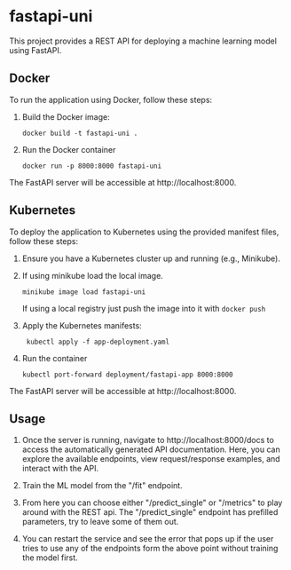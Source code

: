 # fastapi-uni
   This project provides a REST API for deploying a machine learning model using FastAPI.  


## Docker

To run the application using Docker, follow these steps:

1. Build the Docker image:

   ```shell
   docker build -t fastapi-uni .
   ```

2. Run the Docker container

   ```shell
   docker run -p 8000:8000 fastapi-uni
   ```


The FastAPI server will be accessible at http://localhost:8000.
  

## Kubernetes


To deploy the application to Kubernetes using the provided manifest files, follow these steps:

1. Ensure you have a Kubernetes cluster up and running (e.g., Minikube).

2. If using minikube load the local image.
   ```shell
   minikube image load fastapi-uni
   ```
   If using a local registry just push the image into it with `docker push`
   

3. Apply the Kubernetes manifests:

   ```shell
    kubectl apply -f app-deployment.yaml
    ```

4.  Run the container

    ```shell
    kubectl port-forward deployment/fastapi-app 8000:8000
    ```

The FastAPI server will be accessible at http://localhost:8000.

## Usage

1. Once the server is running, navigate to http://localhost:8000/docs to access the automatically generated API documentation. Here, you can explore the available endpoints, view request/response examples, and interact with the API.

2. Train the ML model from the "/fit" endpoint. 

3. From here you can choose either "/predict_single" or "/metrics" to play around with the REST api. The "/predict_single" endpoint has prefilled parameters, try to leave some of them out.

4. You can restart the service and see the error that pops up if the user tries to use any of the endpoints form the above point without training the model first.
